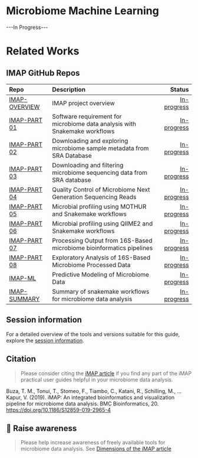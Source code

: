 # Microbiome Machine Learning 

---In Progress---

# Related Works
## IMAP GitHub Repos

| Repo | Description | Status |
|:----------------|:---------------------|--------------:|
| [IMAP-OVERVIEW](https://github.com/datainsights/imap-project-overview/) | IMAP project overview | [In-progress](https://datainsights.github.io/imap-project-overview/) |
| [IMAP-PART 01](https://github.com/tmbuza/imap-essential-software/) | Software requirement for microbiome data analysis with Snakemake workflows | [In-progress](https://tmbuza.github.io/imap-essential-software/) |
| [IMAP-PART 02](https://github.com/tmbuza/imap-sample-metadata/) | Downloading and exploring microbiome sample metadata from SRA Database | [In-progress](https://tmbuza.github.io/imap-sample-metadata/) |
| [IMAP-PART 03](https://github.com/tmbuza/imap-download-sra-reads/) | Downloading and filtering microbiome sequencing data from SRA database | [In-progress](https://tmbuza.github.io/imap-download-sra-reads/) |
| [IMAP-PART 04](https://github.com/tmbuza/imap-read-quality-control/) | Quality Control of Microbiome Next Generation Sequencing Reads | [In-progress](https://tmbuza.github.io/imap-read-quality-control/) |
| [IMAP-PART 05](https://github.com/tmbuza/imap-mothur-bioinformatics/) | Microbial profiling using MOTHUR and Snakemake workflows | [In-progress](https://tmbuza.github.io/imap-mothur-bioinformatics/) |
| [IMAP-PART 06](https://github.com/tmbuza/imap-qiime2-bioinformatics/) | Microbial profiling using QIIME2 and Snakemake workflows | [In-progress](https://tmbuza.github.io/imap-qiime2-bioinformatics/) |
| [IMAP-PART 07](https://github.com/tmbuza/imap-data-preparation/) | Processing Output from 16S-Based microbiome bioinformatics pipelines| [In-progress](https://tmbuza.github.io/imap-data-preparation/) |
| [IMAP-PART 08](https://github.com/tmbuza/imap-data-exploration/) | Exploratory Analysis of 16S-Based Microbiome Processed Data | [In-progress](https://tmbuza.github.io/imap-data-exploration/) |
| [IMAP-ML](https://github.com/tmbuza/imap-machine-learning/) | Predictive Modeling of Microbiome Data | [In-progress](https://tmbuza.github.io/imap-machine-learning/) |
| [IMAP-SUMMARY](https://github.com/tmbuza/imap-snakemake-workflows/) | Summary of snakemake workflows for microbiome data analysis | [In-progress](https://tmbuza.github.io/imap-snakemake-workflows/) |


## Session information

For a detailed overview of the tools and versions suitable for this guide, explore the [session information](session_info.txt).

## Citation
> Please consider citing the [iMAP article](https://rdcu.be/b5iVj) if you find any part of the iMAP practical user guides helpful in your microbiome data analysis.

Buza, T. M., Tonui, T., Stomeo, F., Tiambo, C., Katani, R., Schilling, M., … Kapur, V. (2019). iMAP: An integrated bioinformatics and visualization pipeline for microbiome data analysis. BMC Bioinformatics, 20. https://doi.org/10.1186/S12859-019-2965-4

## :tada: Raise awareness
> Please help increase awareness of freely available tools for microbiome data analysis.
See [Dimensions of the iMAP article](https://badge.dimensions.ai/details/id/pub.1117740326)

